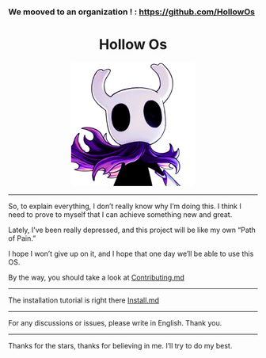 ### We mooved to an organization ! : https://github.com/HollowOs


<h1 align="center">
	Hollow Os
</h1>

<p align="center">
	<img src="./docs/assets/HollowIMG.png" alt="HollowOS Logo" width="250" height="250">
</p>
<hr/>

So, to explain everything, I don’t really know why I’m doing this. I think I need to prove to myself that I can achieve something new and great.

Lately, I’ve been really depressed, and this project will be like my own “Path of Pain.”

I hope I won’t give up on it, and I hope that one day we’ll be able to use this OS.

By the way, you should take a look at <a href="docs/CONTRIBUTING.md">Contributing.md</a>
<hr/>

The installation tutorial is right there <a href="docs/INSTALL.md">Install.md</a> 

<hr/>

For any discussions or issues, please write in English. Thank you.

<hr/>

Thanks for the stars, thanks for believing in me. I’ll try to do my best.


